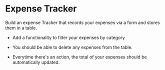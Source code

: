 # Expense Tracker

Build an expense Tracker that records your expenses via a form and stores them in a table.

- Add a functionality to filter your expenses by category
- You should be able to delete any expenses from the table.

- Everytime there's an action, the total of your expenses should be automatically updated.

